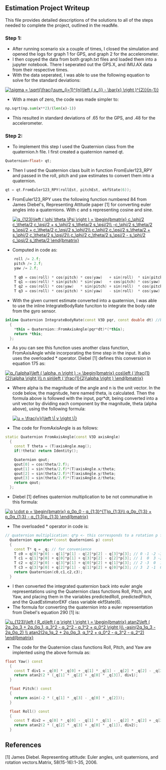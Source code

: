 ## Estimation Project Writeup

This file provides detailed descriptions of the solutions to all of the steps needed to complete the project, outlined in the readMe.

### Step 1: 
- After running scenario six a couple of times, I closed the simulation and opened the logs for graph 1 for GPS, and graph 2 for the accelerometer. 
- I then copyed the data from both graph.txt files and loaded them into a jupyter notebook. There I seperated out the GPS.X, and IMU.AX data from their respective times. 
- With the data seperated, I was able to use the following equation to solve for the standard deviations:


<a href="https://www.codecogs.com/eqnedit.php?latex=\sigma&space;=&space;\sqrt{\frac{\sum_{i=1}^{n}\left&space;(&space;x_{i}&space;-&space;\bar{x}&space;\right&space;)^{2}}{n-1}}" target="_blank"><img src="https://latex.codecogs.com/gif.latex?\sigma&space;=&space;\sqrt{\frac{\sum_{i=1}^{n}\left&space;(&space;x_{i}&space;-&space;\bar{x}&space;\right&space;)^{2}}{n-1}}" title="\sigma = \sqrt{\frac{\sum_{i=1}^{n}\left ( x_{i} - \bar{x} \right )^{2}}{n-1}}" /></a>
- With a mean of zero, the code was made simpler to: 
```python 
np.sqrt(np.sum(x**2)/(len(x)-1)) 
```
- This resulted in standard deviations of .65 for the GPS, and .48 for the accelerometer.

### Step 2:

- To implement this step I used the Quaternion class from the quaternion.h file. I first created a quaternion named qt. 
```cpp
Quaternion<float> qt;
```
- Then I used the Quaternion class built in function FromEuler123_RPY and passed in the roll, pitch and yaw estimates to convert them into a quaternion.
```cpp
qt = qt.FromEuler123_RPY(rollEst, pitchEst, ekfState(6));
```
- FromEuler123_RPY uses the following function numbered 84 from James Diebel's, Representing Attitude paper [1] for converting euler angles into a quaternions. With c and s 
representing cosine and sine.


  <a href="https://www.codecogs.com/eqnedit.php?latex=q_{123}\left&space;(&space;\phi&space;\theta&space;\Psi&space;\right&space;)&space;=&space;\begin{bmatrix}&space;c_\phi/2&space;c_\theta/2&space;c_\psi/2&space;&plus;&space;s_\phi/2&space;s_\theta/2&space;s_\psi/2\\&space;-c_\phi/2&space;s_\theta/2&space;s_\psi/2&space;&plus;&space;c_\theta/2&space;c_\psi/2&space;s_\phi/2\\&space;c_\phi/2&space;c_\psi/2&space;s_\theta/2&space;&plus;&space;s_\phi/2&space;c_\theta/2&space;s_\psi/2\\&space;c_\phi/2&space;c_\theta/2&space;s_\psi/2&space;-&space;s_\phi/2&space;c_\psi/2&space;s_\theta/2&space;\end{bmatrix}" target="_blank"><img src="https://latex.codecogs.com/gif.latex?q_{123}\left&space;(&space;\phi&space;\theta&space;\Psi&space;\right&space;)&space;=&space;\begin{bmatrix}&space;c_\phi/2&space;c_\theta/2&space;c_\psi/2&space;&plus;&space;s_\phi/2&space;s_\theta/2&space;s_\psi/2\\&space;-c_\phi/2&space;s_\theta/2&space;s_\psi/2&space;&plus;&space;c_\theta/2&space;c_\psi/2&space;s_\phi/2\\&space;c_\phi/2&space;c_\psi/2&space;s_\theta/2&space;&plus;&space;s_\phi/2&space;c_\theta/2&space;s_\psi/2\\&space;c_\phi/2&space;c_\theta/2&space;s_\psi/2&space;-&space;s_\phi/2&space;c_\psi/2&space;s_\theta/2&space;\end{bmatrix}" title="q_{123}\left ( \phi \theta \Psi \right ) = \begin{bmatrix} c_\phi/2 c_\theta/2 c_\psi/2 + s_\phi/2 s_\theta/2 s_\psi/2\\ -c_\phi/2 s_\theta/2 s_\psi/2 + c_\theta/2 c_\psi/2 s_\phi/2\\ c_\phi/2 c_\psi/2 s_\theta/2 + s_\phi/2 c_\theta/2 s_\psi/2\\ c_\phi/2 c_\theta/2 s_\psi/2 - s_\phi/2 c_\psi/2 s_\theta/2 \end{bmatrix}" /></a>

- Computed in code as:
```cpp
    roll /= 2.f;
    pitch /= 2.f;
    yaw /= 2.f;
  
    T q0 = cos(roll) * cos(pitch) * cos(yaw)   + sin(roll)  * sin(pitch) * sin(yaw);
    T q1 =-cos(roll) * sin(pitch) * sin(yaw)   + cos(pitch) * cos(yaw)   * sin(roll);
    T q2 = cos(roll) * cos(yaw)   * sin(pitch) + sin(roll)  * cos(pitch) * sin(yaw);
    T q3 = cos(roll) * cos(pitch) * sin(yaw)   - sin(roll)  * cos(yaw)   * sin(pitch);
```
- With the given current estimate converted into a quaternion, I was able to use the inline IntegrateBodyRate funciton to integrate the body rate from the gyro sensor.
```cpp
inline Quaternion IntegrateBodyRate(const V3D pqr, const double dt) //body rates must be expressed in the body coordinate frame!
  {
    *this = Quaternion::FromAxisAngle(pqr*dt)*(*this);
    return *this;
  };
```
- As you can see this function uses another class function, FromAxisAngle while incorporating the time step in the input. It also uses the overloaded * operator. Diebel [1] defines this conversion in equation 175 as: 


<a href="https://www.codecogs.com/eqnedit.php?latex=q_{\alpha}\left&space;(&space;\alpha,&space;n&space;\right&space;)&space;:=&space;\begin{bmatrix}&space;cos\left&space;(&space;\frac{1}{2}\alpha&space;\right&space;)\\&space;n&space;sin\left&space;(&space;\frac{1}{2}\alpha&space;\right&space;)&space;\end{bmatrix}" target="_blank"><img src="https://latex.codecogs.com/gif.latex?q_{\alpha}\left&space;(&space;\alpha,&space;n&space;\right&space;)&space;:=&space;\begin{bmatrix}&space;cos\left&space;(&space;\frac{1}{2}\alpha&space;\right&space;)\\&space;n&space;sin\left&space;(&space;\frac{1}{2}\alpha&space;\right&space;)&space;\end{bmatrix}" title="q_{\alpha}\left ( \alpha, n \right ) := \begin{bmatrix} cos\left ( \frac{1}{2}\alpha \right )\\ n sin\left ( \frac{1}{2}\alpha \right ) \end{bmatrix}" /></a>
- Where alpha is the magnitude of the angle and n is the unit vector. In the code below, the magnitude, here named theta, is calculated. Then the formula above is 
followed with the input, pqr*dt, being converted into a unit vector by dividing each component by the magnitude, theta (alpha above), using the following formula:


  <a href="https://www.codecogs.com/eqnedit.php?latex=u&space;=&space;\frac{v}{\left&space;\|&space;v&space;\right&space;\|}" target="_blank"><img src="https://latex.codecogs.com/gif.latex?u&space;=&space;\frac{v}{\left&space;\|&space;v&space;\right&space;\|}" title="u = \frac{v}{\left \| v \right \|}" /></a>
  
- The code for FromAxisAngle is as follows:
```cpp
static Quaternion FromAxisAngle(const V3D axisAngle)
  {
    const T theta = (T)axisAngle.mag();
    if(!theta) return Identity();

    Quaternion qout;
    qout[0] = cos(theta/2.f);
    qout[1] = sin(theta/2.f)*(T)axisAngle.x/theta;
    qout[2] = sin(theta/2.f)*(T)axisAngle.y/theta;
    qout[3] = sin(theta/2.f)*(T)axisAngle.z/theta;
    return qout;
  };  
``` 

- Diebel [1] defines quaternion multiplication to be not communative in this formula:


<a href="https://www.codecogs.com/eqnedit.php?latex=q&space;\cdot&space;p&space;=&space;\begin{bmatrix}&space;q_0p_0&space;-&space;q_{1:3}^{T}p_{1:3}\\&space;q_0p_{1:3}&space;&plus;&space;p_0q_{1:3}&space;-&space;q_{1:3}p_{1:3}&space;\end{bmatrix}" target="_blank"><img src="https://latex.codecogs.com/gif.latex?q&space;\cdot&space;p&space;=&space;\begin{bmatrix}&space;q_0p_0&space;-&space;q_{1:3}^{T}p_{1:3}\\&space;q_0p_{1:3}&space;&plus;&space;p_0q_{1:3}&space;-&space;q_{1:3}p_{1:3}&space;\end{bmatrix}" title="q \cdot p = \begin{bmatrix} q_0p_0 - q_{1:3}^{T}p_{1:3}\\ q_0p_{1:3} + p_0q_{1:3} - q_{1:3}p_{1:3} \end{bmatrix}" /></a>

- The overloaded * operator in code is:
```cpp
// quaternion multiplication: q*p <- this corresponds to a rotation p followed by rotation q?
  Quaternion operator*(const Quaternion& p) const
  {
    const T* q = _q; // for convenience
    T c0 = q[0]*p[0] - q[1]*p[1] - q[2]*p[2] - q[3]*p[3]; // 0 -1 -2 -3
    T c1 = q[1]*p[0] + q[0]*p[1] + q[3]*p[2] - q[2]*p[3]; // 1  0  3 -2
    T c2 = q[2]*p[0] - q[3]*p[1] + q[0]*p[2] + q[1]*p[3]; // 2 -3  0  1
    T c3 = q[3]*p[0] + q[2]*p[1] - q[1]*p[2] + q[0]*p[3]; // 3  2 -1  0
    return Quaternion(c0,c1,c2,c3);
  }
```
- I then converted the integrated quaternion back into euler angle representations using the Quaternion class functions Roll, Pitch, and Yaw, and placing them in the variables 
predictedRoll, predictedPitch, and the QuadEstimatorEKF class variable ekfState(6).
- The formula for converting the quaternion into a euler representation from Diebel's equation 290 [1] is: 


<a href="https://www.codecogs.com/eqnedit.php?latex=u_{123}\left&space;(&space;R_q\left&space;(&space;q&space;\right&space;)&space;\right&space;)&space;=&space;\begin{bmatrix}&space;atan2\left&space;(&space;2q_2q_3&space;&plus;&space;2q_0q_1,&space;q_3^2&space;-&space;q_2^2&space;-&space;q_1^2&space;&plus;&space;q_0^2&space;\right&space;)\\&space;-asin(2q_1q_3&space;-&space;2q_0q_2)&space;\\&space;atan2(2q_1q_2&space;&plus;&space;2q_0q_3,&space;q_1^2&space;&plus;&space;q_0^2&space;-&space;q_3^2&space;-&space;q_2^2)&space;\end{bmatrix}" target="_blank"><img src="https://latex.codecogs.com/gif.latex?u_{123}\left&space;(&space;R_q\left&space;(&space;q&space;\right&space;)&space;\right&space;)&space;=&space;\begin{bmatrix}&space;atan2\left&space;(&space;2q_2q_3&space;&plus;&space;2q_0q_1,&space;q_3^2&space;-&space;q_2^2&space;-&space;q_1^2&space;&plus;&space;q_0^2&space;\right&space;)\\&space;-asin(2q_1q_3&space;-&space;2q_0q_2)&space;\\&space;atan2(2q_1q_2&space;&plus;&space;2q_0q_3,&space;q_1^2&space;&plus;&space;q_0^2&space;-&space;q_3^2&space;-&space;q_2^2)&space;\end{bmatrix}" title="u_{123}\left ( R_q\left ( q \right ) \right ) = \begin{bmatrix} atan2\left ( 2q_2q_3 + 2q_0q_1, q_3^2 - q_2^2 - q_1^2 + q_0^2 \right )\\ -asin(2q_1q_3 - 2q_0q_2) \\ atan2(2q_1q_2 + 2q_0q_3, q_1^2 + q_0^2 - q_3^2 - q_2^2) \end{bmatrix}" /></a>

- The code for the Quaternion class functions Roll, Pitch, and Yaw are implented using the above formula as:

```cpp
float Yaw() const
  {
    const T div1 = _q[0] * _q[0] + _q[1] * _q[1] - _q[2] * _q[2] - _q[3] * _q[3];
    return atan2(2 * (_q[1] * _q[2] + _q[0] * _q[3]), div1);
  }

  float Pitch() const
  {
    return asin(-2 * (_q[1] * _q[3] - _q[0] * _q[2]));
  }

  float Roll() const
  {
    const T div2 = _q[0] * _q[0] - _q[1] * _q[1] - _q[2] * _q[2] + _q[3] * _q[3];
    return atan2(2 * (_q[2] * _q[3] + _q[0] * _q[1]), div2);
  }
  ```
  
## References

[1] James Diebel.  Representing attitude:  Euler angles, unit quaternions, and rotation vectors.Matrix, 58(15-16):1–35, 2006.
